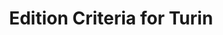 ---
layout: praxis
title: Edition Criteria for Turin
sigla: T
editor: Leslie Zarker Morgan
permalink: t-praxis.html
---